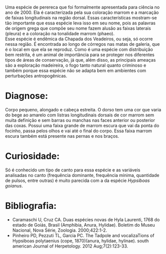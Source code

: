 ﻿Uma espécie de perereca que foi formalmente apresentada para ciência no ano de 2000. Ela é caracterizada pela sua coloração marrom e a marcação de faixas longitudinais na região dorsal. Essas características mostram-se tão importante que essa espécie leva isso em seu nome, pois as palavras de origem grega que compõe seu nome fazem alusão as faixas laterais (pleura) e a coloração na tonalidade marrom (phaeo).  
Esse espécie é endêmica da Chapada dos Veadeiros, ou seja, só ocorre nessa região. É encontrada ao longo de córregos nas matas de galeria, que é o local em que ela se reproduz. Como é uma espécie com distribuição bem restrita, é um animal de importância para se proteger nos diferentes tipos de áreas de conservação, já que, além disso, as principais ameaças são a exploração madeireira, o fogo tanto natural quanto criminoso e também porque essa espécie não se adapta bem em ambientes com perturbações antropogênicas.


# Diagnose:
Corpo pequeno, alongado e cabeça estreita. O dorso tem uma cor que varia do bege ao amarelo com listras longitudinais dorsais de cor marrom sem muita definição e sem barras ou manchas nas faces anterior ou posterior das coxas. Possui uma faixa grande de marrom escura que vai da ponta do focinho, passa pelos olhos e vai até o final do corpo. Essa faixa marrom escura também está presente nas pernas e nos braços.


# Curiosidade:
Só é conhecido um tipo de canto para essa espécie e as variáveis analisadas no canto (frequência dominante, frequência mínima, quantidade de pulsos, entre outras) é muito parecida com a da espécie *Hypsiboas goianus*.


# Bibliografia:
* Caramaschi U, Cruz CA. Duas espécies novas de Hyla Laurenti, 1768 do estado de Goiás, Brasil (Amphibia, Anura, Hylidae). Boletim do Museu Nacional, Nova Série, Zoologia. 2000;422:1-2.
* Pinheiro PD, Pezzuti TL, Garcia PC. The Tadpole and vocalizaTions of Hypsiboas polytaenius (cope, 1870)(anura, hylidae, hylinae). south american Journal of Herpetology. 2012 Aug;7(2):123-33.